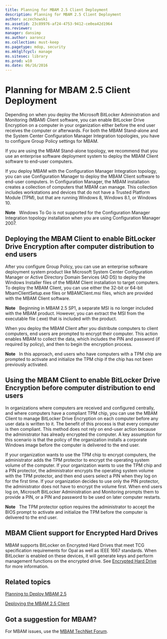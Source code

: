 ```yaml
---
title: Planning for MBAM 2.5 Client Deployment
description: Planning for MBAM 2.5 Client Deployment
author: aczechowski
ms.assetid: 23c89976-af24-4753-9412-ce0ea42d1964
ms.reviewer: 
manager: dansimp
ms.author: aaroncz
ms.collection: must-keep
ms.pagetype: mdop, security
ms.mktglfcycl: manage
ms.sitesec: library
ms.prod: w10
ms.date: 06/16/2016
---
```



# Planning for MBAM 2.5 Client Deployment


Depending on when you deploy the Microsoft BitLocker Administration and Monitoring (MBAM) Client software, you can enable BitLocker Drive Encryption on a computer in your organization either before the end user receives the computer or afterwards. For both the MBAM Stand-alone and the System Center Configuration Manager Integration topologies, you have to configure Group Policy settings for MBAM.

If you are using the MBAM Stand-alone topology, we recommend that you use an enterprise software deployment system to deploy the MBAM Client software to end-user computers.

If you deploy MBAM with the Configuration Manager Integration topology, you can use Configuration Manager to deploy the MBAM Client software to end-user computers. In Configuration Manager, the MBAM installation creates a collection of computers that MBAM can manage. This collection includes workstations and devices that do not have a Trusted Platform Module (TPM), but that are running Windows 8, Windows 8.1, or Windows 10.

**Note**  
Windows To Go is not supported for the Configuration Manager Integration topology installation when you are using Configuration Manager 2007.

 

## Deploying the MBAM Client to enable BitLocker Drive Encryption after computer distribution to end users


After you configure Group Policy, you can use an enterprise software deployment system product like Microsoft System Center Configuration Manager or Active Directory Domain Services (AD DS) to deploy the Windows Installer files of the MBAM Client installation to target computers. To deploy the MBAM Client, you can use either the 32-bit or 64-bit MbamClientSetup.exe files or MBAMClient.msi files, which are provided with the MBAM Client software.

**Note**  
Beginning in MBAM 2.5 SP1, a separate MSI is no longer included with the MBAM product. However, you can extract the MSI from the executable file (.exe) that is included with the product.

 

When you deploy the MBAM Client after you distribute computers to client computers, end users are prompted to encrypt their computer. This action enables MBAM to collect the data, which includes the PIN and password (if required by policy), and then to begin the encryption process.

**Note**  
In this approach, end users who have computers with a TPM chip are prompted to activate and initialize the TPM chip if the chip has not been previously activated.

 

## Using the MBAM Client to enable BitLocker Drive Encryption before computer distribution to end users


In organizations where computers are received and configured centrally, and where computers have a compliant TPM chip, you can use the MBAM Client to manage BitLocker Drive Encryption on each computer before any user data is written to it. The benefit of this process is that every computer is then compliant. This method does not rely on end-user action because the administrator has already encrypted the computer. A key assumption for this scenario is that the policy of the organization installs a corporate Windows image before the computer is delivered to the end user.

If your organization wants to use the TPM chip to encrypt computers, the administrator adds the TPM protector to encrypt the operating system volume of the computer. If your organization wants to use the TPM chip and a PIN protector, the administrator encrypts the operating system volume with the TPM protector, and then end users select a PIN when they log on for the first time. If your organization decides to use only the PIN protector, the administrator does not have to encrypt the volume first. When end users log on, Microsoft BitLocker Administration and Monitoring prompts them to provide a PIN, or a PIN and password to be used on later computer restarts.

**Note**  
The TPM protector option requires the administrator to accept the BIOS prompt to activate and initialize the TPM before the computer is delivered to the end user.

 

## MBAM Client support for Encrypted Hard Drives


MBAM supports BitLocker on Encrypted Hard Drives that meet TCG specification requirements for Opal as well as IEEE 1667 standards. When BitLocker is enabled on these devices, it will generate keys and perform management functions on the encrypted drive. See [Encrypted Hard Drive](https://technet.microsoft.com/library/hh831627.aspx) for more information.


## Related topics


[Planning to Deploy MBAM 2.5](planning-to-deploy-mbam-25.md)

[Deploying the MBAM 2.5 Client](deploying-the-mbam-25-client.md)

 

 
## Got a suggestion for MBAM?

For MBAM issues, use the [MBAM TechNet Forum](https://social.technet.microsoft.com/Forums/home?forum=mdopmbam).




